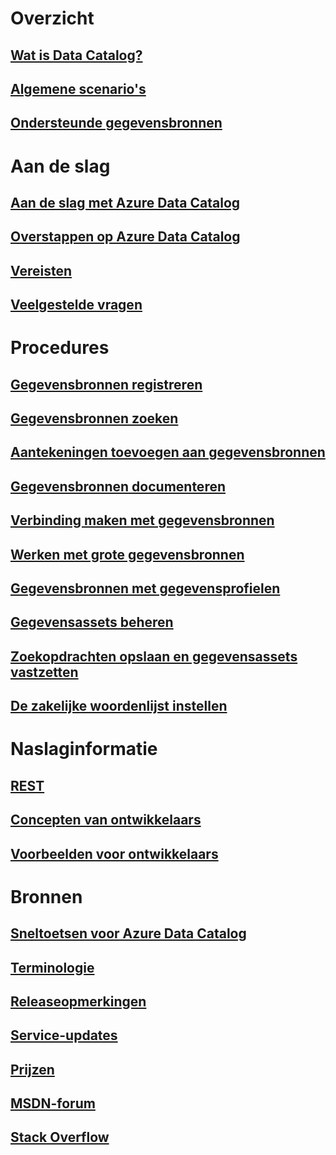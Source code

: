# Overzicht
## [Wat is Data Catalog?](data-catalog-what-is-data-catalog.md)
## [Algemene scenario's](data-catalog-common-scenarios.md)
## [Ondersteunde gegevensbronnen](data-catalog-dsr.md)

# Aan de slag
## [Aan de slag met Azure Data Catalog](data-catalog-get-started.md)
## [Overstappen op Azure Data Catalog](data-catalog-adopting-data-catalog.md)
## [Vereisten](data-catalog-prerequisites.md)
## [Veelgestelde vragen](data-catalog-frequently-asked-questions.md)

# Procedures
## [Gegevensbronnen registreren](data-catalog-how-to-register.md)
## [Gegevensbronnen zoeken](data-catalog-how-to-discover.md)
## [Aantekeningen toevoegen aan gegevensbronnen](data-catalog-how-to-annotate.md)
## [Gegevensbronnen documenteren](data-catalog-how-to-documentation.md)
## [Verbinding maken met gegevensbronnen](data-catalog-how-to-connect.md)
## [Werken met grote gegevensbronnen](data-catalog-how-to-big-data.md)
## [Gegevensbronnen met gegevensprofielen](data-catalog-how-to-data-profile.md)
## [Gegevensassets beheren](data-catalog-how-to-manage.md)
## [Zoekopdrachten opslaan en gegevensassets vastzetten](data-catalog-how-to-save-pin.md)
## [De zakelijke woordenlijst instellen](data-catalog-how-to-business-glossary.md)

# Naslaginformatie
## [REST](/rest/api/datacatalog/)
## [Concepten van ontwikkelaars](data-catalog-developer-concepts.md)
## [Voorbeelden voor ontwikkelaars](data-catalog-samples.md)

# Bronnen
## [Sneltoetsen voor Azure Data Catalog](data-catalog-keyboard-shortcuts.md)
## [Terminologie](data-catalog-terminology.md)
## [Releaseopmerkingen](data-catalog-whats-new.md)
## [Service-updates](https://azure.microsoft.com/updates/?product=data-catalog)
## [Prijzen](https://azure.microsoft.com/pricing/details/data-catalog/)
## [MSDN-forum](https://social.msdn.microsoft.com/Forums/en-US/home?forum=azuredatacatalog)
## [Stack Overflow](http://stackoverflow.com/questions/tagged/azure-data-catalog)


<!--HONumber=Feb17_HO1-->


